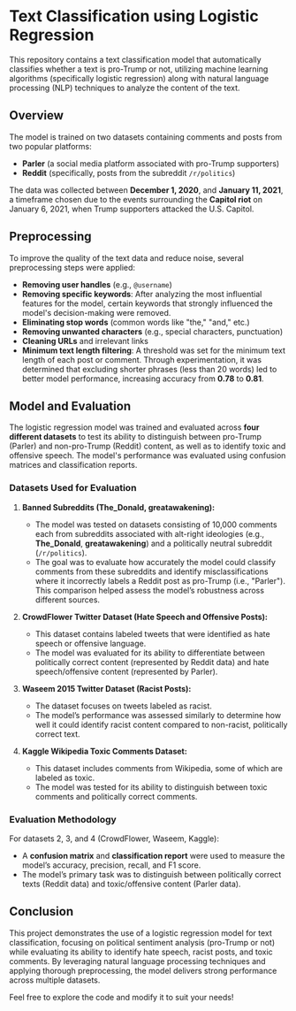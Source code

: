 # Text Classification using Logistic Regression

This repository contains a text classification model that automatically classifies whether a text is pro-Trump or not, utilizing machine learning algorithms (specifically logistic regression) along with natural language processing (NLP) techniques to analyze the content of the text.

## Overview

The model is trained on two datasets containing comments and posts from two popular platforms:
- **Parler** (a social media platform associated with pro-Trump supporters)
- **Reddit** (specifically, posts from the subreddit `/r/politics`)

The data was collected between **December 1, 2020**, and **January 11, 2021**, a timeframe chosen due to the events surrounding the **Capitol riot** on January 6, 2021, when Trump supporters attacked the U.S. Capitol.

## Preprocessing

To improve the quality of the text data and reduce noise, several preprocessing steps were applied:

- **Removing user handles** (e.g., `@username`)
- **Removing specific keywords**: After analyzing the most influential features for the model, certain keywords that strongly influenced the model's decision-making were removed.
- **Eliminating stop words** (common words like "the," "and," etc.)
- **Removing unwanted characters** (e.g., special characters, punctuation)
- **Cleaning URLs** and irrelevant links
- **Minimum text length filtering**: A threshold was set for the minimum text length of each post or comment. Through experimentation, it was determined that excluding shorter phrases (less than 20 words) led to better model performance, increasing accuracy from **0.78** to **0.81**.

## Model and Evaluation

The logistic regression model was trained and evaluated across **four different datasets** to test its ability to distinguish between pro-Trump (Parler) and non-pro-Trump (Reddit) content, as well as to identify toxic and offensive speech. The model's performance was evaluated using confusion matrices and classification reports.

### Datasets Used for Evaluation

1. **Banned Subreddits (The_Donald, greatawakening):**
   - The model was tested on datasets consisting of 10,000 comments each from subreddits associated with alt-right ideologies (e.g., **The_Donald**, **greatawakening**) and a politically neutral subreddit (`/r/politics`).
   - The goal was to evaluate how accurately the model could classify comments from these subreddits and identify misclassifications where it incorrectly labels a Reddit post as pro-Trump (i.e., "Parler"). This comparison helped assess the model’s robustness across different sources.

2. **CrowdFlower Twitter Dataset (Hate Speech and Offensive Posts):**
   - This dataset contains labeled tweets that were identified as hate speech or offensive language.
   - The model was evaluated for its ability to differentiate between politically correct content (represented by Reddit data) and hate speech/offensive content (represented by Parler).

3. **Waseem 2015 Twitter Dataset (Racist Posts):**
   - The dataset focuses on tweets labeled as racist.
   - The model’s performance was assessed similarly to determine how well it could identify racist content compared to non-racist, politically correct text.

4. **Kaggle Wikipedia Toxic Comments Dataset:**
   - This dataset includes comments from Wikipedia, some of which are labeled as toxic.
   - The model was tested for its ability to distinguish between toxic comments and politically correct comments.

### Evaluation Methodology

For datasets 2, 3, and 4 (CrowdFlower, Waseem, Kaggle):
- A **confusion matrix** and **classification report** were used to measure the model’s accuracy, precision, recall, and F1 score.
- The model’s primary task was to distinguish between politically correct texts (Reddit data) and toxic/offensive content (Parler data).



## Conclusion

This project demonstrates the use of a logistic regression model for text classification, focusing on political sentiment analysis (pro-Trump or not) while evaluating its ability to identify hate speech, racist posts, and toxic comments. By leveraging natural language processing techniques and applying thorough preprocessing, the model delivers strong performance across multiple datasets.

Feel free to explore the code and modify it to suit your needs!
